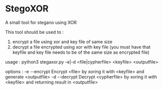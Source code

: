 # StegoXOR
A small tool for stegano using XOR

This tool should be used to :
1. encrypt a file using xor and key file of same size
2. decrypt a file encrypted using xor with key file (you must have that keyfile and key file needs to be of the same size as encrypted file)

usage : python3 stegaxor.py -e|-d \<file|cypherfile\> \<keyfile\> \<outputfile\>

options :
    -e  --encrypt   Encrypt \<file\> by xoring it with \<keyfile\> and generate \<outputfile\>
    -d  --decrypt   Decrypt \<cypherfile\> by xoring it with \<keyfile\> and returning result
                    in \<outputfile\>
